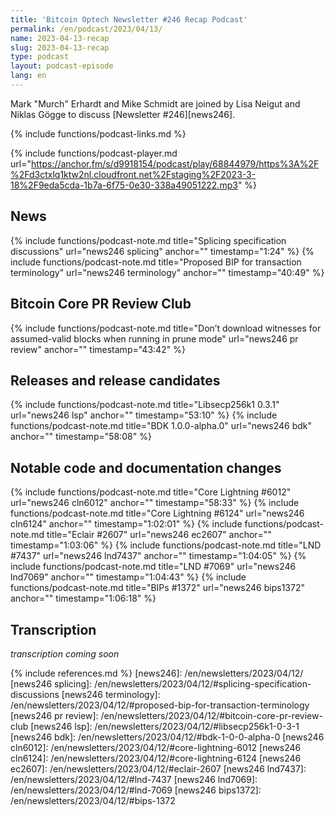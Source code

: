```yaml
---
title: 'Bitcoin Optech Newsletter #246 Recap Podcast'
permalink: /en/podcast/2023/04/13/
name: 2023-04-13-recap
slug: 2023-04-13-recap
type: podcast
layout: podcast-episode
lang: en
---
```

Mark "Murch" Erhardt and Mike Schmidt are joined by Lisa Neigut and Niklas Gögge to discuss [Newsletter #246][news246].

{% include functions/podcast-links.md %}

{% include functions/podcast-player.md url="https://anchor.fm/s/d9918154/podcast/play/68844979/https%3A%2F%2Fd3ctxlq1ktw2nl.cloudfront.net%2Fstaging%2F2023-3-18%2F9eda5cda-1b7a-6f75-0e30-338a49051222.mp3" %}

## News

{% include functions/podcast-note.md title="Splicing specification discussions"
  url="news246 splicing" anchor="" timestamp="1:24" %}
{% include functions/podcast-note.md title="Proposed BIP for transaction terminology"
  url="news246 terminology" anchor="" timestamp="40:49" %}

## Bitcoin Core PR Review Club

{% include functions/podcast-note.md title="Don’t download witnesses for assumed-valid blocks when running in prune mode"
  url="news246 pr review" anchor="" timestamp="43:42" %}

## Releases and release candidates

{% include functions/podcast-note.md title="Libsecp256k1 0.3.1"
  url="news246 lsp" anchor="" timestamp="53:10" %}
{% include functions/podcast-note.md title="BDK 1.0.0-alpha.0"
  url="news246 bdk" anchor="" timestamp="58:08" %}

## Notable code and documentation changes

{% include functions/podcast-note.md title="Core Lightning #6012"
  url="news246 cln6012" anchor="" timestamp="58:33" %}
{% include functions/podcast-note.md title="Core Lightning #6124"
  url="news246 cln6124" anchor="" timestamp="1:02:01" %}
{% include functions/podcast-note.md title="Eclair #2607"
  url="news246 ec2607" anchor="" timestamp="1:03:06" %}
{% include functions/podcast-note.md title="LND #7437"
  url="news246 lnd7437" anchor="" timestamp="1:04:05" %}
{% include functions/podcast-note.md title="LND #7069"
  url="news246 lnd7069" anchor="" timestamp="1:04:43" %}
{% include functions/podcast-note.md title="BIPs #1372"
  url="news246 bips1372" anchor="" timestamp="1:06:18" %}

## Transcription

_transcription coming soon_

{% include references.md %}
[news246]: /en/newsletters/2023/04/12/
[news246 splicing]: /en/newsletters/2023/04/12/#splicing-specification-discussions
[news246 terminology]: /en/newsletters/2023/04/12/#proposed-bip-for-transaction-terminology
[news246 pr review]: /en/newsletters/2023/04/12/#bitcoin-core-pr-review-club
[news246 lsp]: /en/newsletters/2023/04/12/#libsecp256k1-0-3-1
[news246 bdk]: /en/newsletters/2023/04/12/#bdk-1-0-0-alpha-0
[news246 cln6012]: /en/newsletters/2023/04/12/#core-lightning-6012
[news246 cln6124]: /en/newsletters/2023/04/12/#core-lightning-6124
[news246 ec2607]: /en/newsletters/2023/04/12/#eclair-2607
[news246 lnd7437]: /en/newsletters/2023/04/12/#lnd-7437
[news246 lnd7069]: /en/newsletters/2023/04/12/#lnd-7069
[news246 bips1372]: /en/newsletters/2023/04/12/#bips-1372
